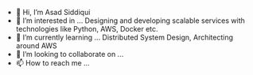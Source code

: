 - 👋 Hi, I’m Asad Siddiqui
- 👀 I’m interested in ... Designing and developing scalable services with technologies like Python, AWS, Docker etc.
- 🌱 I’m currently learning ... Distributed System Design, Architecting around AWS
- 💞️ I’m looking to collaborate on ...
- 📫 How to reach me ... 

<!---
msasad/msasad is a ✨ special ✨ repository because its `README.md` (this file) appears on your GitHub profile.
You can click the Preview link to take a look at your changes.
--->
